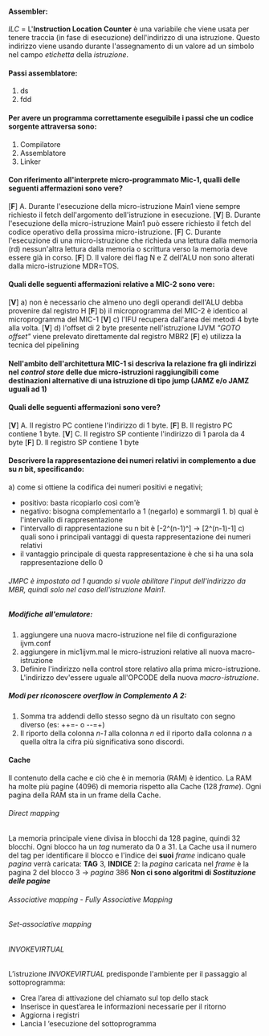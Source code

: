 #### Assembler:
*ILC* = L'**Instruction Location Counter** è una variabile che viene usata per tenere traccia (in fase di esecuzione) dell'indirizzo di una istruzione. Questo indirizzo viene usando durante l'assegnamento di un valore ad un simbolo nel campo *etichetta* della *istruzione*.

#### Passi assemblatore:
1) ds
2) fdd

#### Per avere un programma correttamente eseguibile i passi che un codice sorgente attraversa sono:
1) Compilatore 
2) Assemblatore
3) Linker

#### Con riferimento all'interprete micro-programmato Mic-1, qualli delle seguenti affermazioni sono vere?
[**F**] A. Durante l'esecuzione della micro-istruzione Main1 viene sempre richiesto il fetch dell'argomento dell'istruzione in esecuzione.
[**V**] B. Durante l'esecuzione della micro-istruzione Main1 può essere richiesto il fetch del codice operativo della prossima micro-istruzione.
[**F**] C. Durante l'esecuzione di una micro-istruzione che richieda una lettura dalla memoria (rd) nessun'altra lettura dalla memoria o scrittura verso la memoria deve essere già in corso.
[**F**] D. Il valore dei flag N e Z dell'ALU non sono alterati dalla micro-istruzione MDR=TOS.

#### Quali delle seguenti affermazioni relative a MIC-2 sono vere:
[**V**] a) non è necessario che almeno uno degli operandi dell'ALU debba provenire dal registro H
[**F**] b) il microprogramma del MIC-2 è identico al microprogramma del MIC-1
[**V**] c) l'IFU recupera dall'area dei metodi 4 byte alla volta.
[**V**] d) l'offset di 2 byte presente nell'istruzione IJVM *"GOTO offset"* viene prelevato direttamente dal registro MBR2
[**F**] e)  utilizza la tecnica del pipelining

#### Nell'ambito dell'architettura MIC-1 si descriva la relazione fra gli indirizzi nel *control store* delle due micro-istruzioni raggiungibili come destinazioni alternative di una istruzione di tipo jump (JAMZ e/o JAMZ uguali ad 1)


#### Quali delle seguenti affermazioni sono vere?
[**V**] A. Il registro PC contiene l'indirizzo di 1 byte.
[**F**] B. Il registro PC contiene 1 byte.
[**V**] C. Il registro SP contiente l'indirizzo di 1 parola da 4 byte
[**F**] D. Il registro SP contiene 1 byte

#### Descrivere la rappresentazione dei numeri relativi in complemento a due su *n* bit, specificando:
a) come si ottiene la codifica dei numeri positivi e negativi;
- positivo: basta ricopiarlo così com'è
- negativo: bisogna complementarlo a 1 (negarlo) e sommargli 1.
b) qual è l'intervallo di rappresentazione
- l'intervallo di rappresentazione su n bit è [-2^(n-1)^] -> [2^(n-1)-1]
c) quali sono i principali vantaggi di questa rappresentazione dei numeri relativi
- il vantaggio principale di questa rappresentazione è che si ha una sola rappresentazione dello 0

###### JMPC è impostato ad 1 quando si vuole abilitare l'input dell'indirizzo da MBR, quindi solo nel caso dell'istruzione Main1.


##### Modifiche all'emulatore:
1) aggiungere una nuova macro-istruzione nel file di configurazione ijvm.conf
2) aggiungere in mic1ijvm.mal le micro-istruzioni relative all nuova macro-istruzione
3) Definire l'indirizzo nella control store relativo alla prima micro-istruzione. L'indirizzo dev'essere uguale all'OPCODE della nuova *macro-istruzione*.


##### Modi per riconoscere overflow in Complemento A 2:
1) Somma tra addendi dello stesso segno dà un risultato con segno diverso (es: ++=- o --=+)
2) Il riporto della colonna *n-1* alla colonna *n* ed il riporto dalla colonna *n* a quella oltra la cifra più significativa sono discordi.


#### Cache

Il contenuto della cache e ciò che è in memoria (RAM) è identico.
La RAM ha molte più pagine (4096) di memoria rispetto alla Cache (128 *frame*).
Ogni pagina della RAM sta in un frame della Cache.

###### Direct mapping

La memoria principale viene divisa in blocchi da 128 pagine, quindi 32 blocchi.
Ogni blocco ha un *tag* numerato da 0 a 31. 
La Cache usa il numero del tag per identificare il blocco e l'indice dei **suoi** *frame* indicano quale *pagina* verrà caricata:
**TAG** 3, **INDICE** 2: la *pagina* caricata nel *frame* è la pagina 2 del blocco 3 -> *pagina* 386
**Non ci sono algoritmi di *Sostituzione delle pagine***

###### Associative mapping - Fully Associative Mapping

###### Set-associative mapping

###### INVOKEVIRTUAL

L’istruzione *INVOKEVIRTUAL* predisponde l'ambiente per il passaggio al sottoprogramma:
- Crea l’area di attivazione del chiamato sul top dello stack
- Inserisce in quest’area le informazioni necessarie per il     ritorno
- Aggiorna i registri
- Lancia l ‘esecuzione del sottoprogramma

